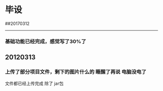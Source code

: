# 毕设
##20170312
***
### 基础功能已经完成，感觉写了30%了
## 20120313
### 上传了部分项目文件，剩下的图片什么的 睡醒了再说 电脑没电了
文件都已经上传完成  除了 jar包
